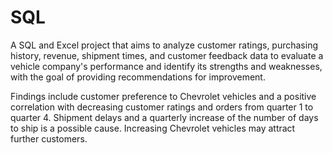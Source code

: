 # SQL
A SQL and Excel project that aims to analyze customer ratings, purchasing history, revenue, shipment times, 
and customer feedback data to evaluate a vehicle company's performance and identify its strengths and
weaknesses, with the goal of providing recommendations for improvement. 

Findings include customer preference to Chevrolet vehicles and a positive correlation with decreasing customer
ratings and orders from quarter 1 to quarter 4. Shipment delays and a quarterly increase of the number of days
to ship is a possible cause. Increasing Chevrolet vehicles may attract further customers.
